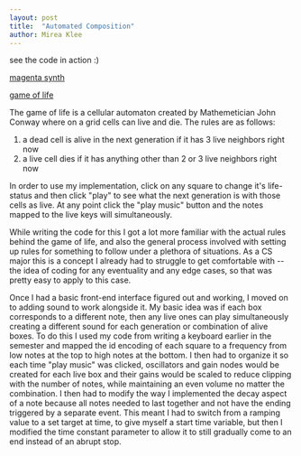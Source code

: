 ```yaml
---
layout: post
title:  "Automated Composition"
author: Mirea Klee
---
```

see the code in action :)

[magenta synth](https://miiklee.github.io/magenta-synth/)

[game of life](https://miiklee.github.io/game-of-life/)


The game of life is a cellular automaton created by Mathemetician John Conway where on a grid cells can live and die. The rules are as follows:

1. a dead cell is alive in the next generation if it has 3 live neighbors right now
2. a live cell dies if it has anything other than 2 or 3 live neighbors right now

In order to use my implementation, click on any square to change it's life-status and then click "play" to see what the next generation is with those cells as live. At any point click the "play music" button and the notes mapped to the live keys will simultaneously. 

While writing the code for this I got a lot more familiar with the actual rules behind the game of life, and also the general process involved with setting up rules for something to follow under a plethora of situations. As a CS major this is a concept I already had to struggle to get comfortable with -- the idea of coding for any eventuality and any edge cases, so that was pretty easy to apply to this case. 

Once I had a basic front-end interface figured out and working, I moved on to adding sound to work alongside it. My basic idea was if each box corresponds to a different note, then any live ones can play simultaneously creating a different sound for each generation or combination of alive boxes. To do this I used my code from writing a keyboard earlier in the semester and mapped the id encoding of each square to a frequency from low notes at the top to high notes at the bottom. I then had to organize it so each time "play music" was clicked, oscillators and gain nodes would be created for each live box and their gains would be scaled to reduce clipping with the number of notes, while maintaining an even volume no matter the combination. I then had to modify the way I implemented the decay aspect of a note because all notes needed to last together and not have the ending triggered by a separate event. This meant I had to switch from a ramping value to a set target at time, to give myself a start time variable, but then I modified the time constant parameter to allow it to still gradually come to an end instead of an abrupt stop.




